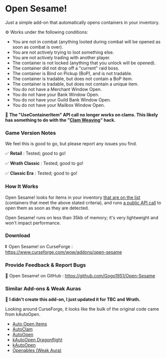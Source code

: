 # Open Sesame!

Just a simple add-on that automatically opens containers in your inventory.

⚙️ Works under the following conditions:

- You are not in combat (anything looted during combat will be opened as soon as combat is over).
- You are not actively trying to loot something else.
- You are not actively trading with another player.
- The container is not locked (anything that you unlock will be opened).
- The container did not drop off a "current" raid boss.
- The container is Bind on Pickup (BoP), and is not tradable.
- The container is tradable, but does not contain a BoP item.
- The container is tradable, but does not contain a unique item.
- You do not have a Merchant Window Open.
- You do not have your Bank Window Open.
- You do not have your Guild Bank Window Open.
- You do not have your Mailbox Window Open.

🚫 **The "UseContainerItem" API call no longer works on clams. This likely has something to do with the "[Clam Weaving](https://www.youtube.com/watch?v=h3YO7jeoOWs)" hack.**

### Game Version Notes

We feel this is good to go, but please report any issues you find.

✅ **Retail** : Tested; good to go!

✅ **Wrath Classic** : Tested; good to go!

✅ **Classic Era** : Tested; good to go!

### How It Works

Open Sesame! looks for items in your inventory [that are on the list](https://github.com/Gogo1951/Open-Sesame/blob/main/Automatic-Open.lua#L7) (containers that meet the above stated criteria), and runs [a public API call](https://wowpedia.fandom.com/wiki/API_C_Container.UseContainerItem) to open them as soon as they are detected. 

Open Sesame! runs on less than 35kb of memory; it's very lightweight and won't impact performance. 

### Download

⏬ Open Sesame! on CurseForge : https://www.curseforge.com/wow/addons/open-sesame

### Provide Feedback & Report Bugs

🔁 Open Sesame! on GitHub : https://github.com/Gogo1951/Open-Sesame

### Similar Add-ons & Weak Auras

👏 **I didn't create this add-on, I just updated it for TBC and Wrath.**

Looking around CurseForge, it looks like the bulk of the original code came from kAutoOpen.

- [Auto Open Items](https://www.curseforge.com/wow/addons/auto-open-items)
- [AutoClam](https://www.curseforge.com/wow/addons/autoclam)
- [AutoOpen](https://www.curseforge.com/wow/addons/autoopen)
- [kAutoOpen Dragonflight](https://www.curseforge.com/wow/addons/kautoopen-dragonflight)
- [kAutoOpen](https://www.curseforge.com/wow/addons/kautoopen)
- [Openables (Weak Aura)](https://wago.io/gtRVJZetK)
